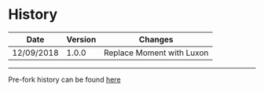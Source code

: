 # History

| Date | Version | Changes |
| --- | --- | --- |
| 12/09/2018 | 1.0.0 | Replace Moment with Luxon |

---
Pre-fork history can be found [here](https://github.com/react-component/time-picker)
